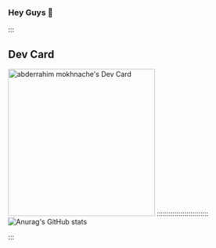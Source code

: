 ### Hey Guys 👋



:::
## Dev Card
<a href="https://app.daily.dev/astroxiii"><img src="https://github.com/astroxiii/astroxiii/blob/master/devcard.svg" width="300" alt="abderrahim mokhnache's Dev Card"/></a>
::::::::::::::::::::::::::
![Anurag's GitHub stats](https://github-readme-stats.vercel.app/api?username=astroxiii&show_icons=true&theme=radical)

:::
